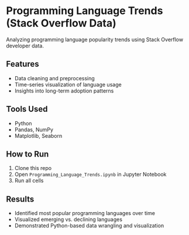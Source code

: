 # Programming Language Trends (Stack Overflow Data)

Analyzing programming language popularity trends using Stack Overflow developer data.

##  Features
- Data cleaning and preprocessing  
- Time-series visualization of language usage  
- Insights into long-term adoption patterns  

##  Tools Used
- Python  
- Pandas, NumPy  
- Matplotlib, Seaborn  

##  How to Run
1. Clone this repo  
2. Open `Programming_Language_Trends.ipynb` in Jupyter Notebook  
3. Run all cells  

##  Results
- Identified most popular programming languages over time  
- Visualized emerging vs. declining languages  
- Demonstrated Python-based data wrangling and visualization
